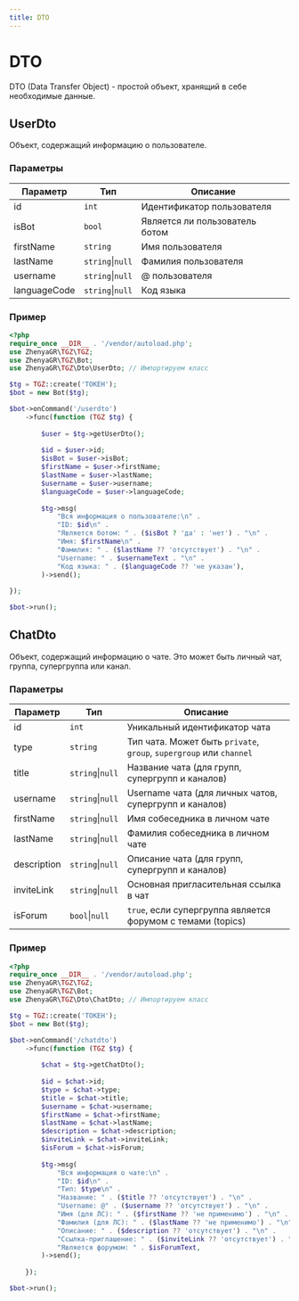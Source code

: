 ```yaml
---
title: DTO
---
```


# DTO
DTO (Data Transfer Object) - простой объект, хранящий в себе необходимые данные.

## UserDto
Объект, содержащий информацию о пользователе.

### Параметры
| Параметр     | Тип              | Описание                       |
|--------------|------------------|--------------------------------|
| id           | `int`            | Идентификатор пользователя     |
| isBot        | `bool`           | Является ли пользователь ботом |
| firstName    | `string`         | Имя пользователя               |
| lastName     | `string`\|`null` | Фамилия пользователя           |
| username     | `string`\|`null` | @ пользователя                 |
| languageCode | `string`\|`null` | Код языка                      |

### Пример
```php
<?php
require_once __DIR__ . '/vendor/autoload.php';
use ZhenyaGR\TGZ\TGZ;
use ZhenyaGR\TGZ\Bot;
use ZhenyaGR\TGZ\Dto\UserDto; // Импортируем класс

$tg = TGZ::create('ТОКЕН');
$bot = new Bot($tg);

$bot->onCommand('/userdto')
    ->func(function (TGZ $tg) {
    
        $user = $tg->getUserDto();
    
        $id = $user->id;
        $isBot = $user->isBot;
        $firstName = $user->firstName;
        $lastName = $user->lastName;
        $username = $user->username;
        $languageCode = $user->languageCode;
    
        $tg->msg(
            "Вся информация о пользователе:\n" .
            "ID: $id\n" .
            "Является ботом: " . ($isBot ? 'да' : 'нет') . "\n" .
            "Имя: $firstName\n" .
            "Фамилия: " . ($lastName ?? 'отсутствует') . "\n" .
            "Username: " . $usernameText . "\n" .
            "Код языка: " . ($languageCode ?? 'не указан'),
        )->send();
        
});

$bot->run();
```

## ChatDto
Объект, содержащий информацию о чате. Это может быть личный чат, группа, супергруппа или канал.

### Параметры
| Параметр    | Тип              | Описание                                                            |
|-------------|------------------|---------------------------------------------------------------------|
| id          | `int`            | Уникальный идентификатор чата                                       |
| type        | `string`         | Тип чата. Может быть `private`, `group`, `supergroup` или `channel` |
| title       | `string`\|`null` | Название чата (для групп, супергрупп и каналов)                     |
| username    | `string`\|`null` | Username чата (для личных чатов, супергрупп и каналов)              |
| firstName   | `string`\|`null` | Имя собеседника в личном чате                                       |
| lastName    | `string`\|`null` | Фамилия собеседника в личном чате                                   |
| description | `string`\|`null` | Описание чата (для групп, супергрупп и каналов)                     |
| inviteLink  | `string`\|`null` | Основная пригласительная ссылка в чат                               |
| isForum     | `bool`\|`null`   | `true`, если супергруппа является форумом с темами (topics)         |

### Пример
```php
<?php
require_once __DIR__ . '/vendor/autoload.php';
use ZhenyaGR\TGZ\TGZ;
use ZhenyaGR\TGZ\Bot;
use ZhenyaGR\TGZ\Dto\ChatDto; // Импортируем класс

$tg = TGZ::create('ТОКЕН');
$bot = new Bot($tg);

$bot->onCommand('/chatdto')
    ->func(function (TGZ $tg) {
    
        $chat = $tg->getChatDto();
    
        $id = $chat->id;
        $type = $chat->type;
        $title = $chat->title;
        $username = $chat->username;
        $firstName = $chat->firstName;
        $lastName = $chat->lastName;
        $description = $chat->description;
        $inviteLink = $chat->inviteLink;
        $isForum = $chat->isForum;
    
        $tg->msg(
            "Вся информация о чате:\n" .
            "ID: $id\n" .
            "Тип: $type\n" .
            "Название: " . ($title ?? 'отсутствует') . "\n" .
            "Username: @" . ($username ?? 'отсутствует') . "\n" .
            "Имя (для ЛС): " . ($firstName ?? 'не применимо') . "\n" .
            "Фамилия (для ЛС): " . ($lastName ?? 'не применимо') . "\n" .
            "Описание: " . ($description ?? 'отсутствует') . "\n" .
            "Ссылка-приглашение: " . ($inviteLink ?? 'отсутствует') . "\n" .
            "Является форумом: " . $isForumText,
        )->send();
        
    });

$bot->run();
```